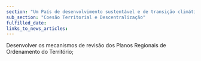 ```yaml
---
section: "Um País de desenvolvimento sustentável e de transição climática"
sub_section: "Coesão Territorial e Descentralização"
fulfilled_date:
links_to_news_articles:
---
```


Desenvolver os mecanismos de revisão dos Planos Regionais de Ordenamento do Território;